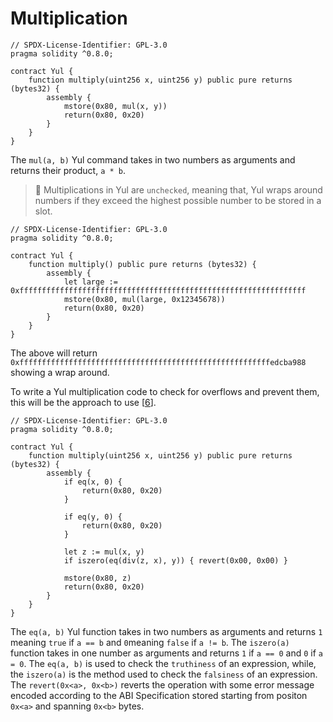 # Multiplication


```solidity
// SPDX-License-Identifier: GPL-3.0
pragma solidity ^0.8.0;

contract Yul {
    function multiply(uint256 x, uint256 y) public pure returns (bytes32) {
        assembly {
            mstore(0x80, mul(x, y))
            return(0x80, 0x20)
        }
    }
}
```

The `mul(a, b)` Yul command takes in two numbers as arguments and returns their product, `a * b`.

> 🚨 Multiplications in Yul are `unchecked`, meaning that, Yul wraps around numbers if they exceed the highest possible number to be stored in a slot.

```solidity
// SPDX-License-Identifier: GPL-3.0
pragma solidity ^0.8.0;

contract Yul {
    function multiply() public pure returns (bytes32) {
        assembly {
            let large := 0xffffffffffffffffffffffffffffffffffffffffffffffffffffffffffffffff
            mstore(0x80, mul(large, 0x12345678))
            return(0x80, 0x20)
        }
    }
}

```

The above will return `0xffffffffffffffffffffffffffffffffffffffffffffffffffffffffedcba988` showing a wrap around.

To write a Yul multiplication code to check for overflows and prevent them, this will be the approach to use [[6](https://github.com/ConsenSysMesh/openzeppelin-solidity/blob/master/contracts/math/SafeMath.sol)].

```solidity
// SPDX-License-Identifier: GPL-3.0
pragma solidity ^0.8.0;

contract Yul {
    function multiply(uint256 x, uint256 y) public pure returns (bytes32) {
        assembly {
            if eq(x, 0) {
                return(0x80, 0x20)
            }

            if eq(y, 0) {
                return(0x80, 0x20)
            }

            let z := mul(x, y)
            if iszero(eq(div(z, x), y)) { revert(0x00, 0x00) }

            mstore(0x80, z)
            return(0x80, 0x20)
        }
    }
}
```

The `eq(a, b)` Yul function takes in two numbers as arguments and returns `1` meaning `true` if `a == b` and 
`0`meaning `false` if `a != b`. The `iszero(a)` function takes in one number as arguments and returns `1` if `a == 0` 
and `0` if `a = 0`. The `eq(a, b)` is used to check the `truthiness` of an expression, while, the `iszero(a)` is the 
method used to check the `falsiness` of an expression. The `revert(0x<a>, 0x<b>)` reverts the operation with some error 
message encoded according to the ABI Specification stored starting from positon `0x<a>` and spanning `0x<b>` bytes.